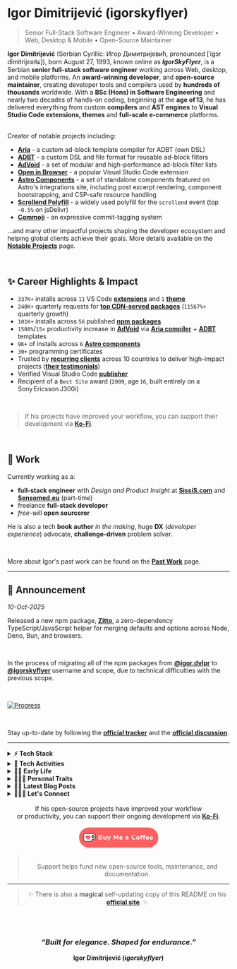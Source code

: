 # Igor Dimitrijević (igorskyflyer)

> Senior Full-Stack Software Engineer • Award-Winning Developer • Web, Desktop & Mobile • Open-Source Maintainer

<div data-no-restyle>
  <strong>Igor Dimitrijević</strong> (Serbian Cyrillic: Игор Димитријевић, pronounced [ˈiɡɔr dǐmitrijɛʋitɕ]), born August 27, 1993, known online as <strong><em>IgorSkyFlyer</em></strong>, is a Serbian <strong>senior full-stack software engineer</strong> working across Web, desktop, and mobile platforms. An <strong>award-winning developer</strong>, and <strong>open-source maintainer</strong>, creating developer tools and compilers used by <strong>hundreds of thousands</strong> worldwide. With a <strong>BSc (Hons) in Software Engineering</strong> and nearly two decades of hands-on coding, beginning at the <strong>age of 13</strong>, he has delivered everything from custom <strong>compilers</strong> and <strong>AST engines</strong> to <strong>Visual Studio Code extensions, themes</strong> and <strong>full-scale e-commerce</strong> platforms.

  <br>
  <br>

Creator of notable projects including:

- [**Aria**](https://github.com/aria-toolkit) - a custom ad-block template compiler for ADBT (own DSL)
- [**ADBT**](https://github.com/adbt-lang) - a custom DSL and file format for reusable ad-block filters
- [**AdVoid**](https://github.com/the-advoid/ad-void) - a set of modular and high-performance ad-block filter lists
- [**Open in Browser**](https://marketplace.visualstudio.com/items?itemName=igordvlpr.open-in-browser) - a popular Visual Studio Code extension
- [**Astro Components**](https://astro.build/integrations?search=igor.dvlpr) - a set of standalone components featured on Astro's integrations site, including post excerpt rendering, component bootstrapping, and CSP-safe resource handling
- [**Scrollend Polyfill**](https://www.jsdelivr.com/package/gh/igorskyflyer/npm-scrollend-polyfill) - a widely used polyfill for the `scrollend` event (top `~0.5%` on jsDelivr)
- [**Commoji**](https://github.com/igorskyflyer/commoji) - an expressive commit-tagging system

…and many other impactful projects shaping the developer ecosystem and helping global clients achieve their goals. More details available on the [**Notable Projects**](https://github.com/igorskyflyer/igorskyflyer/blob/main/NOTABLE_PROJECTS.md) page.

  <br>

## ✨ Career Highlights & Impact

- `337K+` installs across `11` VS Code [**extensions**](https://marketplace.visualstudio.com/search?term=igordvlpr&target=VSCode&category=All%20categories&sortBy=Relevance) and `1` [**theme**](https://marketplace.visualstudio.com/search?term=igordvlpr&target=VSCode&category=Themes&sortBy=Relevance)
- `240K+` quarterly requests for [**top CDN-served packages**](https://www.jsdelivr.com/package/gh/igorskyflyer/npm-scrollend-polyfill?tab=stats) (`11567%+` quarterly growth)
- `101K+` installs across `56` published [**npm packages**](https://www.npmjs.com/~igorskyflyer)
- `1500%`/`15×` productivity increase in [**AdVoid**](https://github.com/the-advoid/ad-void#-productivity-gains) via [**Aria compiler**](https://github.com/aria-toolkit) + [**ADBT**](https://github.com/adbt-lang) templates
- `9K+` of installs across `6` [**Astro components**](https://astro.build/integrations?search=igor.dvlpr)
- `30+` programming certificates
- Trusted by [**recurring clients**](https://github.com/igorskyflyer/igorskyflyer/blob/main/PAST_WORK.md) across 10 countries to deliver high-impact projects ([**their testimonials**](https://github.com/igorskyflyer/igorskyflyer/blob/main/TESTIMONIALS.md))
- Verified Visual Studio Code [**publisher**](https://marketplace.visualstudio.com/publishers/igordvlpr)
- Recipient of a `Best Site` award (`2009`, age `16`, built entirely on a Sony Ericsson J300i)

</div>

<br>

> If his projects have improved your workflow, you can support their development via [**Ko-Fi**](https://ko-fi.com/igorskyflyer).

<br>

## 💼 Work

Currently working as a:

<ul data-no-restyle>
  <li><strong>full-stack engineer</strong> with <em>Design and Product Insight</em> at <a href="https://www.sissis.com"><strong>SissiS.com</strong></a> and <a href="https://www.sensomed.eu"><strong>Sensomed.eu</strong></a> (part-time)</li>
  <li>freelance <strong>full-stack developer</strong></li>
  <li><em>free-will</em> <strong>open sourcerer</strong></li>
</ul>

He is also a tech **book author** _in the making_, huge **DX** (_developer experience_) advocate, **challenge-driven** problem solver.

<br>

More about Igor's past work can be found on the [**Past Work**](https://github.com/igorskyflyer/igorskyflyer/blob/main/PAST_WORK.md) page.

---

## 📢 Announcement

_10-Oct-2025_

Released a new npm package, [**Zitto**](https://www.npmjs.com/package/@igorskyflyer/zitto), a zero-dependency TypeScript/JavaScript helper for merging defaults and options across Node, Deno, Bun, and browsers.

<br>

In the process of migrating all of the npm packages from [**@igor.dvlpr**](https://www.npmjs.com/~igor.dvlpr) to [**@igorskyflyer**](https://www.npmjs.com/~igorskyflyer) username and scope, due to technical difficulties with the previous scope.

<br>

<a href="https://github.com/igorskyflyer/project-nextwave/milestone/1"><img src="https://img.shields.io/github/milestones/progress/igorskyflyer/project-nextwave/1?style=for-the-badge&label=Progress" alt="Progress"></a>

<br>

Stay up-to-date by following the [**official tracker**](https://github.com/igorskyflyer/project-nextwave/milestone/1) and the [**official discussion**](https://github.com/orgs/community/discussions/169922).

---

<details>
  <summary><strong>⚡ Tech Stack</strong></summary>
  <br>
  <em><strong>Explore by role:</strong></em>
  <br>
  <br>
  <a href="https://github.com/igorskyflyer?tab=repositories&q=front-end"><img src="https://raw.githubusercontent.com/igorskyflyer/igorskyflyer/refs/heads/main/assets/front-end.png" alt="Igor Dimitrijević (igorskyflyer) - Front-End Development Projects Portfolio" width="90" height="25" loading="lazy"></a>
  <a href="https://github.com/igorskyflyer?tab=repositories&q=back-end"><img src="https://raw.githubusercontent.com/igorskyflyer/igorskyflyer/refs/heads/main/assets/back-end.png" alt="Igor Dimitrijević (igorskyflyer) - Back-End Development Projects Portfolio" width="90" height="25" loading="lazy"></a>
  <a href="https://github.com/igorskyflyer?tab=repositories&q=full-stack"><img src="https://raw.githubusercontent.com/igorskyflyer/igorskyflyer/refs/heads/main/assets/full-stack.png" alt="Igor Dimitrijević (igorskyflyer) - Full-Stack Development Projects Showcase" width="90" height="25" loading="lazy"></a>
  <br>
  <br>
  <em><strong>or by the technology used:</strong></em>
  <br>
  <br>
🌎 <strong>Web:</strong> <a href="https://github.com/igorskyflyer?tab=repositories&q=html"><strong>HTML</strong></a>, <a href="https://github.com/igorskyflyer?tab=repositories&q=css"><strong>CSS</strong></a>, <a href="https://github.com/igorskyflyer?tab=repositories&q=sass"><strong>Sass</strong></a>, <a href="https://github.com/igorskyflyer?tab=repositories&q=javascript"><strong>JavaScript</strong></a>, <a href="https://github.com/igorskyflyer?tab=repositories&q=typescript"><strong>TypeScript</strong></a>, <a href="https://github.com/igorskyflyer?tab=repositories&q=node"><strong>Node.js</strong></a>, <a href="https://github.com/igorskyflyer?tab=repositories&q=php"><strong>PHP</strong></a>, <a href="https://github.com/igorskyflyer?tab=repositories&q=astro"><strong>Astro</strong></a>, <a href="https://github.com/igorskyflyer?tab=repositories&q=pwa"><strong>PWA</strong></a>, <a href="https://github.com/igorskyflyer?tab=repositories&q=wordpress"><strong>WordPress</strong></a>, <a href="https://github.com/igorskyflyer?tab=repositories&q=woocommerce"><strong>WooCommerce</strong></a>
<br>
🖥️ <strong>Desktop:</strong> <a href="https://github.com/igorskyflyer?tab=repositories&q=c%23"><strong>C#</strong></a>, <a href="https://github.com/igorskyflyer?tab=repositories&q=pascal"><strong>Pascal</strong></a>, <a href="https://github.com/igorskyflyer?tab=repositories&q=delphi"><strong>Delphi</strong></a>
<br>
📱 <strong>Mobile:</strong> <a href="https://github.com/igorskyflyer?tab=repositories&language=java"><strong>Java</strong></a> (Android), <a href="https://github.com/igorskyflyer?tab=repositories&q=flutter"><strong>Flutter</strong></a>
<br>
🦄 <strong>UI / UX:</strong> Figma, Affinity Designer, Adobe XD / Illustrator / Photoshop
<br>
🛠️ <strong>Tooling:</strong> esbuild, Vite, Biome, Vitest, Composer
<br>
🦖 <strong>Extensibility:</strong> <a href="https://github.com/igorskyflyer?tab=repositories&q=vscode"><strong>VS Code extensions / themes</strong></a>, <a href="https://github.com/igorskyflyer?tab=repositories&q=userscript"><strong>UserScripts</strong></a>
<br>
🌿 <strong>Environments:</strong> Windows, WSL (Ubuntu), Linux (Mint, Manjaro)
<br>
❄️ <strong>Platforms:</strong> Cloudflare, Vercel, Netlify
<br>
<br>

</details>

<details>
  <summary><strong>🤖 Tech Activities</strong></summary>
  <br>
  In addition, Igor:
  <br>
  🐛 squashes bugs for money on <a href="https://hackerone.com/igorskyflyer"><strong>HackerOne</strong></a>

  <ul data-no-restyle>
    <li>🦕 <strong><code>1</code></strong> bug bounty completed so far</li>
  </ul>
  🐦‍🔥 manufactures <a href="https://jsr.io/@igorskyflyer"><strong>JSR</strong></a> packages
  <br>
  🎀 crafts <a href="https://www.npmjs.com/~igorskyflyer"><strong>npm packages</strong></a>
  <br>
  🔨 forges Visual Studio Code APIs:
  <ul data-no-restyle>
    <li>⚖️&nbsp; <code>1</code> <a href="https://github.com/igorskyflyer/npm-vscode-folderpicker"><strong>custom API</strong></a> so far</li>
  </ul>
  🧃 builds <a href="https://marketplace.visualstudio.com/publishers/igordvlpr"><strong>Visual Studio Code extensions</strong></a>
  <br>
  🧩 assembles <a href="https://github.com/marketplace?query=igorskyflyer"><strong>GitHub Actions</strong></a>:
  <ul data-no-restyle>
    <li>🛸 <code>1</code> <a href="https://github.com/marketplace?query=igorskyflyer"><strong>action</strong></a> so far</li>
  </ul>
  🪸 engineers packages on <a href="https://socket.dev/npm/user/igorskyflyer/packages"><strong>Socket</strong></a>
  <br>
  🐦 shapes packages on <a href="https://classic.yarnpkg.com/en/packages?q=%40igorskyflyer"><strong>YarnPkg</strong></a>
  <br>
  🪶 carves packages on <a href="https://packages.ecosyste.ms/registries/npmjs.org/maintainers/igorskyflyer"><strong>EcoSyste.ms</strong></a>
  <br>
  🦦 produces <a href="https://pkg.go.dev/search?q=igorskyflyer&m=package"><strong>Go/Golang modules</strong></a>:
  <ul data-no-restyle>
    <li>🐢 <code>1</code> <a href="https://pkg.go.dev/search?q=igorskyflyer&m=package"><strong>module</strong></a> so far</li>
  </ul>
  🪼 shares his projects on <a href="https://www.jsdelivr.com/?query=igorskyflyer"><strong>jsDelivr</strong></a>
  <br>
  🦭 codes <strong>UserScripts</strong> on GreasyFork:
  <ul data-no-restyle>
    <li>🪰 <code>2</code> <a href="https://greasyfork.org/en/users/1002054-igorskyflyer"><strong>UserScripts</strong></a> so far</li>
  </ul>
  📑 translates projects - <em>pro bono</em>, on Crowdin:
  <ul data-no-restyle>
    <li>💬 <code>2</code> <a href="https://crowdin.com/profile/igorskyflyer/"><strong>translated projects</strong></a> so far</li>
  </ul>
  🎠 makes <a href="https://packagist.org/users/igorskyflyer/packages/"><strong>Packagist</strong></a> packages
  <br>
  🐣 is excited about these upcoming technologies:
  <a href="https://pyscript.net"><strong>PyScript</strong></a>,
  <a href="https://formkit.com"><strong>FormKit</strong></a>,
  <a href="https://github.com/carbon-language/carbon-lang"><strong>Carbon</strong></a>,
  <a href="https://www.cloudflare.com/en-gb/web3/"><strong>Web3</strong></a>
  <br>
  🏅 has completed Google's Foobar challenge
  <br>
  🌱 is currently learning
  AI,
  <a href="https://react.dev/"><strong>React</strong></a>
  <a href="https://www.rust-lang.org"><strong>Rust</strong></a>,
  <br>
  🤝 is looking for help with his <a href="https://github.com/igorskyflyer?tab=repositories&sort=stargazers"><strong>open-source</strong></a> projects
  <br>
  🤼 exchanges opinions with his peers at <a href="https://github.com/microsoft/vscode/issues?q=is%3Aissue+sort%3Aupdated-desc+author%3Aigorskyflyer+"><strong>VS Code</strong></a>
  <br>
  🧪 does front-end experiments on his <a href="https://codepen.io/igorskyflyer/pens/public/"><strong>CodePen</strong></a> such as:

  <blockquote>
    🔳 &nbsp;<a href="https://codepen.io/igorskyflyer/pen/XvbQpp"><strong>3D Cube</strong></a>
    <br>
    💻 &nbsp;<a href="https://codepen.io/igorskyflyer/pen/orWEjo"><strong>CSS Laptop</strong></a>
    <br>
    💠 &nbsp;<a href="https://codepen.io/igorskyflyer/pen/PrdKej"><strong>Diamond Menu</strong></a>
    <br>
    🛣️ &nbsp;<a href="https://codepen.io/igorskyflyer/pen/QXBrXz"><strong>CSS Road</strong></a>
    <br>
    🍦 &nbsp;<a href="https://codepen.io/igorskyflyer/pen/ydaMYJ"><strong>CSS Ice-Cream</strong></a>
    <br>
    📱 &nbsp;<a href="https://codepen.io/igorskyflyer/pen/pmGyGR"><strong>CSS Mobile Phone</strong></a>
    <br>
    🎷 &nbsp;<a href="https://codepen.io/igorskyflyer/pen/OYaLrb"><strong>Audio Player</strong></a> and
    <br>
    ♾️ &nbsp;still to come.
  </blockquote>
  ⚔️ battles on <a href="https://cssbattle.dev?via=igorskyflyer"><strong>CSS Battles</strong></a>
  <br>
  🏀 dribbles on <a href="https://dribbble.com/igorskyflyer"><strong>Dribbble</strong></a>
  <br>
  📝 posts snippets on his <a href="https://gist.github.com/igorskyflyer"><strong>Gist</strong></a>
  <br>
  ⚙️ cherishes automatizing things, has tons of dev-utils written in PowerShell, Node and Python
  <br>
  <span id="recursion"></span>
  🦘 loves adding new applications to the <a href="https://github.com/microsoft/winget-pkgs/"><strong>WinGet-Pkgs</strong></a> repository:
  <ul data-no-restyle>
    <li>🦑 added <code>9</code> <a href="https://github.com/microsoft/winget-pkgs/pulls?q=is%3Apr+author%3Aigorskyflyer"><strong>applications</strong></a> so far</li>
  </ul>
  🔃 can teach you about recursion - read <a href="https://github.com/igorskyflyer#recursion"><strong>about recursion</strong></a> to learn more
  <br>
</details>

<details>
  <summary><strong>👶🏼 Early Life</strong></summary>
  <br>
  Igor was born on August 27, 1993, in Kraljevo, Serbia. From a very young age, he was a curious boy who loved discovering new things, with a gift for logic and linguistics, and notably, without going through the usual process of sounding out words letter by letter, he began reading fluently in Serbian (his native language), in both Latin and Cyrillic scripts, at the age of 5½. He was always keen on technology and everything tech-related, fascinated by how things work, analyzing and reverse engineering them, even from a very young age. His fascination with technology began with cellphones and gaming consoles. At the same time, through various video games and later TV shows (mostly crime shows), he was learning English, his first foreign language, which he continued improving through formal education. Having neither a family background in IT nor knowledge of the English language, he was left to his own devices, which further sparked his curiosity.
  <br>
  <br>
  Beyond the tech world, he has conversational proficiency in Spanish, gained through <strong>self-study</strong> and daily exposure, and a background in French from his school years, where he excelled academically. Growing up speaking <strong>Serbian</strong> gave him natural comprehension of related South Slavic languages like <strong>Croatian</strong>, <strong>Bosnian</strong>, and <strong>Montenegrin</strong>, due to their mutual intelligibility.
  <br>
  <br>
  At the end of sixth grade, around the age of 13, he began learning to code, starting with <strong>HTML</strong>, <strong>CSS</strong>, and eventually <strong>JavaScript</strong> on a 1.5-inch screen (<em>Sony Ericsson J300i</em>) because he didn't own a computer. He spent <strong>over 8 hours a day</strong> reading and experimenting. Often, after playing outside with friends, he would pull out the phone and start building HTML pages on <em>Peperonity</em> - while they gathered around, curious and amused, watching each line take shape. Once he had mastered the basics, he created several <em>Peperonity</em> sites that became some of the platform's most popular at the time. He then dove deeper into <strong>JavaScript</strong> and built a new site on <em>XTgem</em>, which he entered into a multi-category <code>Best Website</code> contest organized by the XTgem team in 2009. His site (<em>skywap.xtgem.com</em>) <strong>won an award</strong>. Without a modern setup, Igor's curiosity and persistence became his most powerful tools.
  <br>
  <br>
  In high school (gymnasium, 4 years), Igor was an <strong>exemplary</strong> IT student, earning repeated commendations from professors. After <strong>HTML</strong>, <strong>CSS</strong>, and <strong>JavaScript</strong>, he learned <strong>PHP</strong> with <strong>WordPress</strong>, and excelled in <strong>Pascal</strong> (console apps) and <strong>Delphi</strong> (<strong><em>Object Pascal</em></strong>, GUI apps) despite not owning a computer to practise at home. He developed a strong fascination with <strong>Latin</strong> for its structure and elegance. Separately, he built a habit of translating unfamiliar math concepts into programming logic to understand them. While studying determinants, he built a solver app on his LG Cookie phone, finished the test in 20 minutes, left his professor astonished, and earned top marks and praise for ingenuity.
  <br>
  <br>
  After finishing high school, he created his next website named NeoVisio that was based on WordPress and it was the first website that brought him some money. When he saved enough, he bought his <strong>first laptop</strong> at the age of 18 and started attending the Faculty of Technical Sciences in Čačak, Serbia.
  <br>
  <br>
  <strong>Software engineering</strong> was his main field of study, where he learned <strong>UML</strong>, <strong>C</strong>, <strong>C#</strong>, ethics, mathematics, marketing, psychology - among many others.
  He did both solo and team projects in his college days. While studying there, he got captivated by <strong>C#</strong> and started learning it not only in college but also through self-study at home because he is a firm believer and devotee of <strong><em>autodidacticism</em></strong>.
  <br>
  <br>
  During his studies, he <strong>gave programming classes</strong> to other, fellow students and high-school students as well and started doing <strong>freelance development</strong> which further <strong>expanded</strong> his tech stack and expertise. In his college days he was always seeking for intellectual challenges, one of them being given by one of his professors, to create a mathematical software that Igor named <a href="https://github.com/igorskyflyer/calculus-ex"><strong>CalculusEx</strong></a>, a custom-built solver for equations using the linear programming method. The mentioned professor said that nobody was able to solve it the past 5 years since he came up with it, for which Igor got a 10 (A) and was praised by the professor.
  <br>
  <br>
  Over time, Igor expanded his expertise to encompass more than 18 programming languages not as an exercise in breadth, but in building systems where these technologies interoperate with purpose. This polyglot fluency allowed him to develop cohesive, cross-platform ecosystems: from browser extensions and desktop utilities to mobile applications and command-line tools, all designed with performance and developer experience in mind.
  <br>
  <br>
  Igor began creating open-source projects primarily out of necessity - developing tools, fixes, and concepts that were not yet available. Others found these contributions beneficial. Developers began to adopt them, including some companies. Over time, he became involved in various projects beyond his own. This included bug fixes, refinements, and recommendations. It was never about receiving recognition. He firmly believed that things should function properly - and if they did not, he would ensure that they would. By solving what needed to be solved, Igor ended up building a connected ecosystem - tools, libraries, and concepts that didn't just coexist, but relied on each other. <em>What started as a necessity became a structure.</em>
  <br>
</details>

<details>
  <summary><strong>🚶🏼‍♂️ Personal Traits</strong></summary>
  <br>
  👟 loves taking long walks &amp; runs:
  <br>
  <br>
  <strong>🏆 PR - <em>May 8, 2018</em>🥇</strong>
  <br>
  <ul data-no-restyle>
    <li>
    <code>26.17km/16.26mi</code>
    </li>
    <li>
      <code>32855 steps</code>
    </li>
    <li>
    <code>1091 kcal</code>
    </li>
  </ul>
  🌱 adores being in touch with <strong>nature</strong>
  <br>
  ⚡ practices <strong>stoicism</strong> - acts on what's his, lets the rest pass
  <br>
  🐒 adheres to the <strong>metaphysical naturalism</strong>
  <br>
  😽 <strong>rescues</strong> and fosters <strong>animals</strong>: mostly cats, some dogs, and the occasional sparrow or goldfish
  <br>
  🎬 loves <strong>watching</strong> movies, series &amp; anime, see his <a href="https://bramble-mechanic-9d4.notion.site/f745de2862da4612b6e9ff043059bca4?v=486691dde1c84c85ac07ec5bc11fa086"><strong>watchlist</strong></a>
  <br>
  🎮 plays <strong>games</strong> in his spare time, see his <a href="https://bramble-mechanic-9d4.notion.site/196b7dc72eeb80a98843d6faff9cb896?v=196b7dc72eeb80d884e5000c8f32a4f5"><strong>game list</strong></a> and <a href="https://store.steampowered.com/wishlist/profiles/76561198859340857/"><strong>wishlist</strong></a>
  <br>
  🐬 is a firm believer in <strong>autodidacticism</strong>
  <br>
  🎧 is a huge <strong>audiophile</strong>, even posts EuroVision videos on his <a href="https://www.youtube.com/playlist?list=PLrZjhEsxZp5g-wAOPiwUMeUiCzbn9kwB_"><strong>YouTube channel</strong></a>
  <br>🎭 is also known as:
  <strong>Igor Dimitrijević</strong>,
  <strong>igorskyflyer</strong>,
  <strong>Игор Димитријевић</strong>
  <br>
  🤭 fun fact: call him if you need to &quot;<em>clean up</em>&quot; your buffet 🍖🥩🍟🍕🌮🌯🍔🍩🥧
  <br>
</details>

<details>
  <summary><strong>✍🏼 Latest Blog Posts</strong></summary>
  <br>
  Posts on his blog <a href="https://igorskyflyer.me/blog"><strong>igorskyflyer.me</strong></a>:
  <!-- BLOG-POST-LIST:START -->
<br>- <a href="https://igorskyflyer.me/blog/npm-valid-scopes-not-working-on-windows/" target="_blank"><strong><em>npm valid scopes not working on Windows ✋🏼</em></strong></a>
<br>- <a href="https://igorskyflyer.me/blog/chrome-flags-to-enable-or-not/" target="_blank"><strong><em>Chrome flags to enable or not 🚩</em></strong></a>
<br>- <a href="https://igorskyflyer.me/blog/why-i-moved-from-netlify-to-cloudflare-and-why-you-might-want-too/" target="_blank"><strong><em>Why I moved from Netlify to Cloudflare and why you might want too 👨🏼‍🚀</em></strong></a>
<br>- <a href="https://igorskyflyer.me/blog/vscode-npm-bin/" target="_blank"><strong><em>Fix Node binaries in VS Code Terminal 🐢</em></strong></a>
<br>- <a href="https://igorskyflyer.me/blog/how-to-write-low-performance-css-animations/" target="_blank"><strong><em>How to write low performance CSS animations 🐌</em></strong></a><!-- BLOG-POST-LIST:END -->
<br>
</details>

<details>
  <summary><strong>🙆🏻‍♂️ Let&#39;s Connect</strong></summary>
  <br>
  <div align="center">
    <!-- 1st row -->
    <a href="https://www.npmjs.com/~igorskyflyer"><img src="https://raw.githubusercontent.com/igorskyflyer/igorskyflyer/main/assets/npm.png" width="42" height="42" alt="Igor Dimitrijević (igorskyflyer) - Official npm Packages & Open-Source Profile" loading="lazy"></a>
    <a href="https://marketplace.visualstudio.com/publishers/igordvlpr"><img src="https://raw.githubusercontent.com/igorskyflyer/igorskyflyer/main/assets/microsoft.png" width="42" height="42" alt="Igor Dimitrijević (igorskyflyer) - Verified Microsoft Visual Studio Code Publisher" loading="lazy"></a>
    <a href="https://codepen.io/igorskyflyer"><img src="https://raw.githubusercontent.com/igorskyflyer/igorskyflyer/main/assets/codepen.png" width="42" height="42" alt="Igor Dimitrijević (igorskyflyer) - CodePen Front-End Experiments & UI Demos" loading="lazy"></a>
    <a href="https://g.dev/igorskyflyer"><img src="https://raw.githubusercontent.com/igorskyflyer/igorskyflyer/main/assets/play-store.png" width="42" height="42" alt="Igor Dimitrijević (igorskyflyer) - Google Play Store Developer Profile" loading="lazy"></a>
    <a href="https://ko-fi.com/igorskyflyer"><img src="https://raw.githubusercontent.com/igorskyflyer/igorskyflyer/main/assets/ko-fi-logo.png" width="42" height="42" alt="Support Igor Dimitrijević (igorskyflyer) - Ko-Fi Open-Source Funding Page" loading="lazy"></a>
    <a href="https://cssbattle.dev/player/igorskyflyer"><img src="https://raw.githubusercontent.com/igorskyflyer/igorskyflyer/main/assets/cssbattle.png" width="42" height="42" alt="Igor Dimitrijević (igorskyflyer) - CSSBattle Creative Coding Challenges" loading="lazy"></a>
    <br>
    <!-- 2nd row -->
    <a href="https://igorskyflyer.bio"><img src="https://raw.githubusercontent.com/igorskyflyer/igorskyflyer/main/assets/gravatar.png" width="42" height="42" alt="Igor Dimitrijević (igorskyflyer) - Gravatar Developer Identity Profile" loading="lazy"></a>
    <a href="https://app.pluralsight.com/profile/igorskyflyer"><img src="https://raw.githubusercontent.com/igorskyflyer/igorskyflyer/main/assets/pluralsight.png" width="42" height="42" alt="Igor Dimitrijević (igorskyflyer) - Pluralsight Tech Skills & Learning Profile" loading="lazy"></a>
    <a href="https://stackoverflow.com/users/3864203/skyflyer"><img src="https://raw.githubusercontent.com/igorskyflyer/igorskyflyer/main/assets/stack-overflow.png" width="42" height="42" alt="Igor Dimitrijević (igorskyflyer) - Stack Overflow Developer Q&A Contributions" loading="lazy"></a>
    <a href="https://www.instagram.com/igorskyflyer/"><img src="https://raw.githubusercontent.com/igorskyflyer/igorskyflyer/main/assets/instagram.png" width="42" height="42" alt="Igor Dimitrijević (igorskyflyer) - Instagram Visual Portfolio & Updates" loading="lazy"></a>
    <a href="https://www.tiktok.com/@igorskyflyer"><img src="https://raw.githubusercontent.com/igorskyflyer/igorskyflyer/main/assets/tiktok.png" width="42" height="42" alt="Igor Dimitrijević (igorskyflyer) - TikTok Short-Form Creative Content" loading="lazy"></a>
    <a href="https://youtube.com/@igorskyflyer"><img src="https://raw.githubusercontent.com/igorskyflyer/igorskyflyer/main/assets/youtube.png" width="42" height="42" alt="Igor Dimitrijević (igorskyflyer) - YouTube EuroVision-related Content" loading="lazy"></a>
    <br>
    <!-- 3rd row -->
    <a href="https://dribbble.com/igorskyflyer"><img src="https://raw.githubusercontent.com/igorskyflyer/igorskyflyer/main/assets/dribbble.png" width="42" height="42" alt="Igor Dimitrijević (igorskyflyer) - Dribbble UI/UX Design Portfolio" loading="lazy"></a>
    <a href="https://www.threads.net/@igorskyflyer"><img src="https://raw.githubusercontent.com/igorskyflyer/igorskyflyer/main/assets/threads.png" width="42" height="42" alt="Igor Dimitrijević (igorskyflyer) - Threads Developer Insights & Photography" loading="lazy"></a>
    <a href="https://beacons.ai/igorskyflyer"><img src="https://raw.githubusercontent.com/igorskyflyer/igorskyflyer/main/assets/beacons.png" width="42" height="42" alt="Igor Dimitrijević (igorskyflyer) - Beacons All-In-One Link Hub" loading="lazy"></a>
    <a href="https://www.linkedin.com/in/igorskyflyer"><img src="https://raw.githubusercontent.com/igorskyflyer/igorskyflyer/main/assets/linkedin.png" width="42" height="42" alt="Igor Dimitrijević (igorskyflyer) - LinkedIn Professional Profile & Experience" loading="lazy"></a>
    <a href="https://leetcode.com/u/igorskyflyer/"><img src="https://raw.githubusercontent.com/igorskyflyer/igorskyflyer/main/assets/leetcode.png" width="42" height="42" alt="Igor Dimitrijević (igorskyflyer) - LeetCode Algorithm Challenges & Solutions" loading="lazy"></a>
    <a href="https://x.com/igorskyflyer"><img src="https://raw.githubusercontent.com/igorskyflyer/igorskyflyer/main/assets/twitter.png" width="42" height="42" alt="Igor Dimitrijević (igorskyflyer) - X (Twitter) Developer Updates & Insights" loading="lazy"></a>

  <br>
  <br>

Reach Igor via <a href="https://igorskyflyer.me/contact/"><strong>email</strong></a> or <a href="https://www.linkedin.com/in/igorskyflyer"><strong>LinkedIn</strong></a> for business inquiries, exciting projects, etc.

  </div>
  <br>
</details>

<br>

<div align="center">
  If his open-source projects have improved your workflow<br>or productivity, you can support their ongoing development via <a href="https://ko-fi.com/igorskyflyer"><strong>Ko-Fi</strong></a>.
  <br>
  <br>
  <a href="https://ko-fi.com/igorskyflyer" target="_blank"><img src="https://raw.githubusercontent.com/igorskyflyer/igorskyflyer/main/assets/ko-fi.png" alt="Support Igor Dimitrijević (igorskyflyer) - Donate to Sustain Open-Source Projects" width="180" height="46" loading="lazy"></a>
  <br>
  <blockquote>
    <br>
    Support helps fund new open-source tools, maintenance, and documentation.
  </blockquote>
</div>

---

<blockquote align="center" data-hide>
  ✨ There is also a <strong>magical</strong> self-updating copy of this README on his <a href="https://igorskyflyer.me/igorskyflyer/" rel="canonical"><strong>official site</strong></a>. ✨
</blockquote>

<br data-hide>
<br data-hide>

<div align="center">
  <h3><em>“Built for elegance. Shaped for endurance.”</em></h3>
  <strong>Igor Dimitrijević (<em>igorskyflyer</em>)</strong>
</div>
